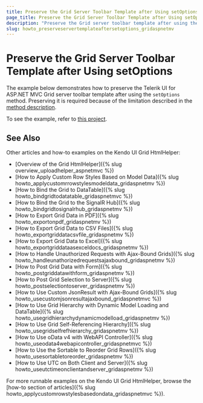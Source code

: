 ```yaml
---
title: Preserve the Grid Server Toolbar Template after Using setOptions
page_title: Preserve the Grid Server Toolbar Template after Using setOptions | Kendo UI Grid HtmlHelper
description: "Preserve the Grid server toolbar template after using the setOptions method."
slug: howto_preserveservertemplateaftersetoptions_gridaspnetmv
---
```


# Preserve the Grid Server Toolbar Template after Using setOptions

The example below demonstrates how to preserve the Telerik UI for ASP.NET MVC Grid server toolbar template after using the `setOptions` method. Preserving it is required because of the limitation described in the [method description](/api/javascript/ui/grid#methods-setOptions).

To see the example, refer to [this project](https://github.com/telerik/ui-for-aspnet-mvc-examples/tree/master/grid/).

## See Also

Other articles and how-to examples on the Kendo UI Grid HtmlHelper:

* [Overview of the Grid HtmlHelper]({% slug overview_uploadhelper_aspnetmvc %})
* [How to Apply Custom Row Styles Based on Model Data]({% slug howto_applycustomrrowstylesmodeldata_gridaspnetmv %})
* [How to Bind the Grid to DataTable]({% slug howto_bindgridtodatatable_gridaspnetmvc %})
* [How to Bind the Grid to the SignalR Hub]({% slug howto_bindgridtosignalrhub_gridaspnetmv %})
* [How to Export Grid Data in PDF]({% slug howto_exportonpdf_gridaspnetmv %})
* [How to Export Grid Data to CSV Files]({% slug howto_exportgriddatacsvfile_gridaspnetmv %})
* [How to Export Grid Data to Excel]({% slug howto_exportgriddataasexceldocs_gridaspnetmv %})
* [How to Handle Unauthorized Requests with Ajax-Bound Grids]({% slug howto_handleunathorizedrequestsajaxbound_gridaspnetmv %})
* [How to Post Grid Data with Form]({% slug howto_postgriddatawithform_gridaspnetmv %})
* [How to Post Grid Selection to Server]({% slug howto_postselectiontoserver_gridaspnetmv %})
* [How to Use Custom JsonResult with Ajax-Bound Grids]({% slug howto_usecustomjsonresultajaxbound_gridaspnetmvc %})
* [How to Use Grid Hierarchy with Dynamic Model Loading and DataTable]({% slug howto_usegridhierarchydynamicmodelload_gridaspnetmv %})
* [How to Use Grid Self-Referencing Hierarchy]({% slug howto_usegridselfrefhierarchy_gridaspnetmv %})
* [How to Use oData v4 with WebAPI Controller]({% slug howto_useodata4webapicontroller_gridaspnetmvc %})
* [How to Use the Sortable to Reorder Grid Rows]({% slug howto_usesortabletoreorder_gridaspnetmv %})
* [How to Use UTC on Both Client and Server]({% slug howto_useutctimeonclientandserver_gridaspnetmv %})

For more runnable examples on the Kendo UI Grid HtmlHelper, browse the [how-to section of articles]({% slug howto_applycustomrowstylesbasedondata_gridaspnetmvc %}).
